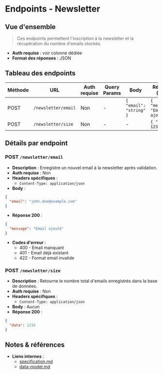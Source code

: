 # Endpoints - Newsletter
## Vue d'ensemble
> Ces endpoints permettent l'inscription à la newsletter et la récupération du nombre d'emails stockés.

* **Auth requise** : voir colonne dédiée
* **Format des réponses** : JSON

## Tableau des endpoints
| Méthode | URL                 | Auth requise | Query Params | Body                    | Réponse (200)                   | Codes d'erreur |
| ------- | ------------------- | ------------ | ------------ | ----------------------- | ------------------------------- | -------------- |
| POST    | `/newsletter/email` | Non          | -            | `{ "email": "string" }` | `{ "message": "Email ajouté" }` | 400, 401, 422  |
| POST    | `/newsletter/size`  | Non          | -            | -                       | `{ "data": 1234 }`              | -              |

## Détails par endpoint
### POST `/newsletter/email`
* **Description** : Enregistre un nouvel email à la newsletter après validation.
* **Auth requise** : Non
* **Headers spécifiques** :
  * `Content-Type: application/json`
* **Body** :
```json
{
  "email": "john.doe@example.com"
}
```
* **Réponse 200** :
```json
{
  "message": "Email ajouté"
}
```
* **Codes d'erreur** :
  * 400 - Email manquant
  * 401 - Email déjà existant
  * 422 - Format email invalide

### POST `/newsletter/size`
* **Description** : Retourne le nombre total d'emails enregistrés dans la base de données.
* **Auth requise** : Non
* **Headers spécifiques** :
  * `Content-Type: application/json`
* **Body** : Aucun
* **Réponse 200** :
```json
{
  "data": 1234
}
```

## Notes & références
* **Liens internes** :
  * [specification.md](./specification.md)
  * [data-model.md](./data-model.md)